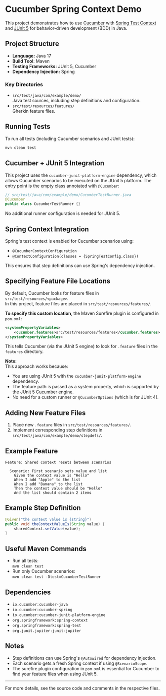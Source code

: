 # Cucumber Spring Context Demo

This project demonstrates how to use [Cucumber](https://cucumber.io/) with [Spring Test Context](https://docs.spring.io/spring-framework/docs/current/reference/html/testing.html#testcontext-framework) and [JUnit 5](https://junit.org/junit5/) for behavior-driven development (BDD) in Java.

## Project Structure

- **Language:** Java 17
- **Build Tool:** Maven
- **Testing Frameworks:** JUnit 5, Cucumber
- **Dependency Injection:** Spring

### Key Directories

- `src/test/java/com/example/demo/`  
  Java test sources, including step definitions and configuration.
- `src/test/resources/features/`  
  Gherkin feature files.

## Running Tests

To run all tests (including Cucumber scenarios and JUnit tests):

```sh
mvn clean test
```

## Cucumber + JUnit 5 Integration

This project uses the `cucumber-junit-platform-engine` dependency, which allows Cucumber scenarios to be executed on the JUnit 5 platform. The entry point is the empty class annotated with `@Cucumber`:

```java
// src/test/java/com/example/demo/CucumberTestRunner.java
@Cucumber
public class CucumberTestRunner {}
```

No additional runner configuration is needed for JUnit 5.

## Spring Context Integration

Spring's test context is enabled for Cucumber scenarios using:

- `@CucumberContextConfiguration`
- `@ContextConfiguration(classes = {SpringTestConfig.class})`

This ensures that step definitions can use Spring's dependency injection.

## Specifying Feature File Locations

By default, Cucumber looks for feature files in `src/test/resources/<package>`.  
In this project, feature files are placed in `src/test/resources/features/`.

**To specify this custom location**, the Maven Surefire plugin is configured in `pom.xml`:

```xml
<systemPropertyVariables>
    <cucumber.features>src/test/resources/features</cucumber.features>
</systemPropertyVariables>
```

This tells Cucumber (via the JUnit 5 engine) to look for `.feature` files in the `features` directory.

**Note:**  
This approach works because:
- You are using JUnit 5 with the `cucumber-junit-platform-engine` dependency.
- The feature path is passed as a system property, which is supported by the JUnit 5 Cucumber engine.
- No need for a custom runner or `@CucumberOptions` (which is for JUnit 4).

## Adding New Feature Files

1. Place new `.feature` files in `src/test/resources/features/`.
2. Implement corresponding step definitions in `src/test/java/com/example/demo/stepdefs/`.

## Example Feature

```gherkin
Feature: Shared context resets between scenarios

  Scenario: First scenario sets value and list
    Given the context value is "Hello"
    When I add "Apple" to the list
    When I add "Banana" to the list
    Then the context value should be "Hello"
    And the list should contain 2 items
```

## Example Step Definition

```java
@Given("the context value is {string}")
public void theContextValueIs(String value) {
    sharedContext.setValue(value);
}
```

## Useful Maven Commands

- Run all tests:  
  `mvn clean test`
- Run only Cucumber scenarios:  
  `mvn clean test -Dtest=CucumberTestRunner`

## Dependencies

- `io.cucumber:cucumber-java`
- `io.cucumber:cucumber-spring`
- `io.cucumber:cucumber-junit-platform-engine`
- `org.springframework:spring-context`
- `org.springframework:spring-test`
- `org.junit.jupiter:junit-jupiter`

## Notes

- Step definitions can use Spring's `@Autowired` for dependency injection.
- Each scenario gets a fresh Spring context if using `@ScenarioScope`.
- The surefire plugin configuration in `pom.xml` is essential for Cucumber to find your feature files when using JUnit 5.

---

For more details, see the source code and comments in the respective files.
```
